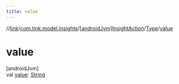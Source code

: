```yaml
---
title: value
---
```

//[link](../../../../index.html)/[com.tink.model.insights](../../index.html)/[[androidJvm]InsightAction](../index.html)/[Type](index.html)/[value](value.html)



# value



[androidJvm]\
val [value](value.html): [String](https://kotlinlang.org/api/latest/jvm/stdlib/kotlin/-string/index.html)




